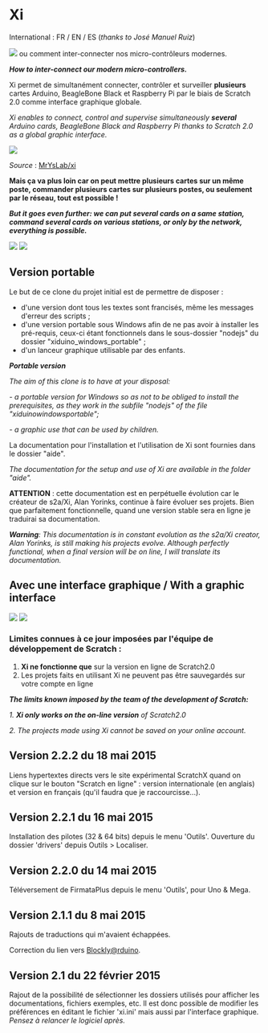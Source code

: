 Xi
======
International : FR / EN / ES (_thanks to José Manuel Ruiz_)

![](https://raw.githubusercontent.com/technologiescollege/XiDuino-Windows-Portable/master/aide/0-presentation/Xi.png) ou comment inter-connecter nos micro-contrôleurs modernes.

_**How to inter-connect our modern micro-controllers.**_

Xi permet de simultanément connecter, contrôler et surveiller **plusieurs** cartes Arduino, BeagleBone Black et Raspberry Pi par le biais de Scratch 2.0 comme interface graphique globale.

_Xi enables to connect, control and supervise simultaneously **several** Arduino cards, BeagleBone Black and Raspberry Pi thanks to Scratch 2.0 as a global graphic interface._

![](https://raw.githubusercontent.com/technologiescollege/XiDuino-Windows-Portable/master/aide/0-presentation/Screenshot%20-%2008192014%20-%2003-20-36%20PM.png)


_Source_ : [MrYsLab/xi](https://github.com/MrYsLab/xi)

**Mais ça va plus loin car on peut mettre plusieurs cartes sur un même poste, commander plusieurs cartes sur plusieurs postes, ou seulement par le réseau, tout est possible !**

**_But it goes even further: we can put several cards on a same station, command several cards on various stations, or only by the network, everything is possible._**

![](https://github.com/technologiescollege/XiDuino-Windows-Portable/blob/master/aide/diapo_globale.JPG)
![](https://github.com/technologiescollege/XiDuino-Windows-Portable/blob/master/aide/Exemple_2_arduino_1_PC.JPG)

## Version portable

Le but de ce clone du projet initial est de permettre de disposer :
- d'une version dont tous les textes sont francisés, même les messages d'erreur des scripts ;
- d'une version portable sous Windows afin de ne pas avoir à installer les pré-requis, ceux-ci étant fonctionnels dans le sous-dossier "nodejs" du dossier "xiduino_windows_portable" ;
- d'un lanceur graphique utilisable par des enfants.

_**Portable version**_

_The aim of this clone is to have at your disposal:_

_- a portable version for Windows so as not to be obliged to install the prerequisites, as they work in the subfile "nodejs" of the file "xiduinowindowsportable";_

_- a graphic use that can be used by children._

La documentation pour l'installation et l'utilisation de Xi sont fournies dans le dossier "aide".

_The documentation for the setup and use of Xi are available in the folder "aide"._

**ATTENTION** : cette documentation est en perpétuelle évolution car le créateur de s2a/Xi, Alan Yorinks, continue à faire évoluer ses projets. Bien que parfaitement fonctionnelle, quand une version stable sera en ligne je traduirai sa documentation.

_**Warning**: This documentation is in constant evolution as the s2a/Xi creator, Alan Yorinks, is still making his projects evolve. Although perfectly functional, when a final version will be on line, I will translate its documentation._

## Avec une interface graphique / With a graphic interface
![](https://github.com/technologiescollege/XiDuino-Windows-Portable/blob/master/aide/Capture_EXE_EN.JPG)
![](https://github.com/technologiescollege/XiDuino-Windows-Portable/blob/master/aide/Capture_EXE.JPG)


### Limites connues à ce jour imposées par l'équipe de développement de Scratch :
1. **Xi ne fonctionne que** sur la version en ligne de Scratch2.0
2. Les projets faits en utilisant Xi ne peuvent pas être sauvegardés sur votre compte en ligne

**_The limits known imposed by the team of the development of Scratch:_**

_1. **Xi only works on the on-line version** of Scratch2.0_

_2. The projects made using Xi cannot be saved on your online account._


Version 2.2.2 du 18 mai 2015
------------------------
Liens hypertextes directs vers le site expérimental ScratchX quand on clique sur le bouton "Scratch en ligne" : version internationale (en anglais) et version en français (qu'il faudra que je raccourcisse...).

Version 2.2.1 du 16 mai 2015
------------------------
Installation des pilotes (32 & 64 bits) depuis le menu 'Outils'.
Ouverture du dossier 'drivers' depuis Outils > Localiser.

Version 2.2.0 du 14 mai 2015
------------------------
Téléversement de FirmataPlus depuis le menu 'Outils', pour Uno & Mega.

Version 2.1.1 du 8 mai 2015
------------------------
Rajouts de traductions qui m'avaient échappées.

Correction du lien vers [Blockly@rduino](https://github.com/technologiescollege/Blockly-at-rduino).

Version 2.1 du 22 février 2015
------------------------
Rajout de la possibilité de sélectionner les dossiers utilisés pour afficher les documentations, fichiers exemples, etc.
Il est donc possible de modifier les préférences en éditant le fichier 'xi.ini' mais aussi par l'interface graphique.
_Pensez à relancer le logiciel après._
